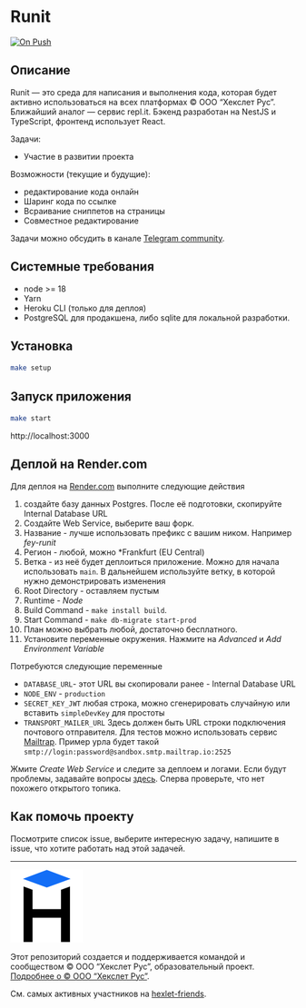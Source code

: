 # Runit

[![On Push](https://github.com/hexlet-rus/runit/actions/workflows/push.yml/badge.svg?event=push)](https://github.com/hexlet-rus/runit/actions/workflows/push.yml)

## Описание

Runit — это среда для написания и выполнения кода, которая будет активно использоваться на всех платформах © ООО “Хекслет Рус”. Ближайший аналог — сервис repl.it. Бэкенд разработан на NestJS и TypeScript, фронтенд использует React.

Задачи:

* Участие в развитии проекта

Возможности (текущие и будущие):

* редактирование кода онлайн
* Шаринг кода по ссылке
* Всраивание сниппетов на страницы
* Совместное редактирование

Задачи можно обсудить в канале [Telegram community](https://t.me/hexletcommunity/12).

## Системные требования

* node >= 18
* Yarn
* Heroku CLI (только для деплоя)
* PostgreSQL для продакшена, либо sqlite для локальной разработки.

## Установка

```bash
make setup
```

## Запуск приложения

```bash
make start
```
http://localhost:3000

## Деплой на Render.com

Для деплоя на [Render.com](https://dashboard.render.com/) выполните следующие действия

1. создайте базу данных Postgres. После её подготовки, скопируйте Internal Database URL
2. Создайте Web Service, выберите ваш форк.
3. Название - лучше использовать префикс с вашим ником. Например *fey-runit*
4. Регион - любой, можно *Frankfurt (EU Central)
5. Ветка - из неё будет деплоиться приложение. Можно для начала использовать `main`. В дальнейшем используйте ветку, в которой нужно демонстрировать изменения
6. Root Directory - оставляем пустым
7. Runtime - *Node*
8. Build Command - `make install build`.
9. Start Command - `make db-migrate start-prod`
10. План можно выбрать любой, достаточно бесплатного.
11. Установите переменные окружения. Нажмите на *Advanced* и *Add Environment Variable*

Потребуются следующие переменные

* `DATABASE_URL`- этот URL вы скопировали ранее - Internal Database URL
* `NODE_ENV` - `production`
* `SECRET_KEY_JWT` любая строка, можно сгенерировать случайную или вставить `simpleDevKey` для простоты
* `TRANSPORT_MAILER_URL` Здесь должен быть URL строки подключения почтового отправителя. Для тестов можно использовать сервис [Mailtrap](https://mailtrap.io/). Пример урла будет такой `smtp://login:password@sandbox.smtp.mailtrap.io:2525`

Жмите *Create Web Service* и следите за деплоем и логами. Если будут проблемы, задавайте вопросы [здесь](https://github.com/hexlet-rus/runit/discussions/categories/q-a). Сперва проверьте, что нет похожего открытого топика.

## Как помочь проекту

Посмотрите список issue, выберите интересную задачу, напишите в issue, что хотите работать над этой задачей.

---

[![© ООО “Хекслет Рус” logo](https://raw.githubusercontent.com/Hexlet/assets/master/images/hexlet_logo128.png)](https://hexlet.io/?utm_source=github&utm_medium=link&utm_campaign=hexlet-editor)

Этот репозиторий создается и поддерживается командой и сообществом © ООО “Хекслет Рус”, образовательный проект. [Подробнее о © ООО “Хекслет Рус”](https://hexlet.io/?utm_source=github&utm_medium=link&utm_campaign=hexlet-editor).

См. самых активных участников на [hexlet-friends](https://friends.hexlet.io/).
